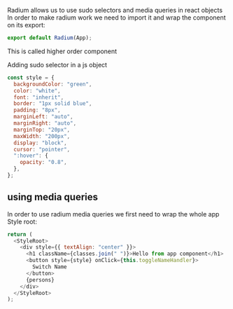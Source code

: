 Radium allows us to use sudo selectors and media queries in react objects
In order to make radium work we need to import it and wrap the component on its export:

```javascript
export default Radium(App);
```

This is called higher order component

Adding sudo selector in a js object

```javascript
const style = {
  backgroundColor: "green",
  color: "white",
  font: "inherit",
  border: "1px solid blue",
  padding: "8px",
  marginLeft: "auto",
  marginRight: "auto",
  marginTop: "20px",
  maxWidth: "200px",
  display: "block",
  cursor: "pointer",
  ":hover": {
    opacity: "0.8",
  },
};
```

## using media queries

In order to use radium media queries we first need to wrap the whole app Style root:

```javascript
return (
  <StyleRoot>
    <div style={{ textAlign: "center" }}>
      <h1 className={classes.join(" ")}>Hello from app component</h1>
      <button style={style} onClick={this.toggleNameHandler}>
        Switch Name
      </button>
      {persons}
    </div>
  </StyleRoot>
);
```
